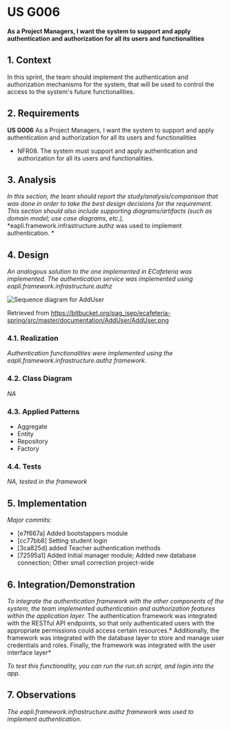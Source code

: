 # US G006

**As a Project Managers, I want the system to support and apply authentication and authorization for all its users and functionalities**

## 1. Context

In this sprint, the team should implement the authentication and authorization mechanisms for the system, that will be used to control the access to the system's future functionalities.

## 2. Requirements

**US G006** As a Project Managers, I want the system to support and apply authentication and authorization for all its users and functionalities

- NFR08. The system must support and apply authentication and authorization for all its users and functionalities.

## 3. Analysis

*In this section, the team should report the study/analysis/comparison that was done in order to take the best design decisions for the requirement. This section should also include supporting diagrams/artifacts (such as domain model; use case diagrams, etc.),*
*eapli.framework.infrastructure.authz was used to implement authentication. *

## 4. Design

*An analogous solution to the one implemented in ECafeteria was implemented. The authentication service was implemented using eapli.framework.infrastructure.authz*

![Sequence diagram for AddUser](AddUserECafeteria.png "AddUser functionality in eCafeteria")

Retrieved from https://bitbucket.org/pag_isep/ecafeteria-spring/src/master/documentation/AddUser/AddUser.png

### 4.1. Realization

*Authentication functionalities were implemented using the eapli.framework.infrastructure.authz framework.*

### 4.2. Class Diagram

*NA*

### 4.3. Applied Patterns

- Aggregate
- Entity
- Repository
- Factory

### 4.4. Tests

*NA, tested in the framework*

## 5. Implementation

*Major commits:*
- [e7f667a] Added bootstappers module
- [cc77bb8] Setting student login
- [3ca825d] added Teacher authentication methods
- [72595a1] Added Initial manager module; Added new database connection; Other small correction project-wide

## 6. Integration/Demonstration

*To integrate the authentication framework with the other components of the system, the team implemented authentication and authorization features within the application layer.*
The authentication framework was integrated with the RESTful API endpoints, so that only authenticated users with the appropriate permissions could access certain resources.*
Additionally, the framework was integrated with the database layer to store and manage user credentials and roles. Finally, the framework was integrated with the user interface layer*

*To test this functionality, you can run the run.sh script, and login into the app.*

## 7. Observations

*The eapli.framework.infrastructure.authz framework was used to implement authentication.*


